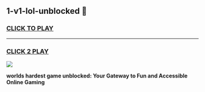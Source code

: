 
## 1-v1-lol-unblocked 👋
<h3>
<a href="https://premium.freeplayer.one?title=1-v1-lol-unblocked&ref=14F">CLICK TO PLAY</a></h3>
<hr>

<h3>
<a href="https://premium.freeplayer.one?title=1-v1-lol-unblocked&ref=14F">CLICK 2 PLAY</a>
  
</h3>

<a href="https://premium.freeplayer.one?title=1-v1-lol-unblocked&ref=12F/"><img src="https://clearcache.store/games.png"></a>


**worlds hardest game unblocked: Your Gateway to Fun and Accessible Online Gaming**
